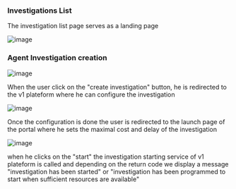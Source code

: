 ### Investigations List

The investigation list page serves as a landing page

<!-- 
(images created on https://utext.github.io)
===Webdrone portal___________Notifs|Logout===
[[profile][billing][investigations]]
[/investigations/list]
|Date|type|nom|result|status|
|02/08/2022 | Agent | Emmanuel Macron | 1223|Running|
|01/08/2022 | IP | 127.0.0.1 | 12 |Paused|
|12/07/2022 | Agent | Didier Super | 12230 |Stopped|
|3/06/2022 | Brand | Dior | 54042|Running|
[1,2,3,4]
[New agent investigation] [New product investigation] 
===
-->
![image](https://user-images.githubusercontent.com/16659140/186571775-668d3900-d7df-4332-9fb2-5d376d04952b.png)



### Agent Investigation creation
<!-- 
===Webdrone portal___________Notifs|Logout===
[[profile][billing][investigations]]
[/investigations/agent]
Investigation Code : ___
Investigation Name : ___
Firstname : ___
Lastname : ___
Pseudo : ___
[Create]
===
-->
![image](https://user-images.githubusercontent.com/16659140/186572533-ab3d7908-bad2-446e-81b5-f3b817ee7d85.png)

When the user click on the "create investigation" button, he is redirected to the v1 plateform where he can configure the investigation

![image](https://user-images.githubusercontent.com/16659140/186602758-4b7246bf-6084-4785-8495-1d99e687e5ea.png)

Once the configuration is done the user is redirected to the launch page of the portal
where he sets the maximal cost and delay of the investigation

![image](https://user-images.githubusercontent.com/16659140/186604948-d80e2047-7276-423f-b9c2-09341bb8fce5.png)

when he clicks on the "start" the investigation starting service of v1 plateform is called and depending on the return code
we display a message "investigation has been started" or "investigation has been programmed to start when sufficient resources are available"
